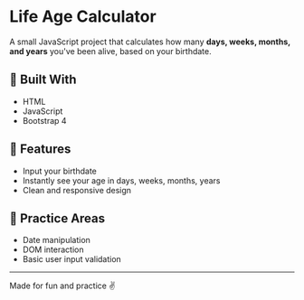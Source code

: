 # Life Age Calculator

A small JavaScript project that calculates how many **days, weeks, months, and years** you've been alive, based on your birthdate.

## 🔧 Built With
- HTML
- JavaScript
- Bootstrap 4

## 📌 Features
- Input your birthdate
- Instantly see your age in days, weeks, months, years
- Clean and responsive design

## 🧠 Practice Areas
- Date manipulation
- DOM interaction
- Basic user input validation

---

Made for fun and practice ✌️
